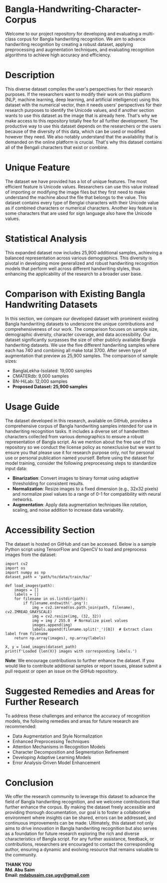# Bangla-Handwriting-Character-Corpus
Welcome to our project repository for developing and evaluating a multi-class corpus for Bangla handwriting recognition. We aim to advance handwriting recognition by creating a robust dataset, applying preprocessing and augmentation techniques, and evaluating recognition algorithms to achieve high accuracy and efficiency.

# Description
This diverse dataset compiles the user's perspectives for their research purposes. If the researchers want to modify their work on this platform (NLP, machine learning, deep learning, and artificial intelligence) using this dataset with the numerical vector, then it needs users' perspectives for their research purposes to identify the Unicode values, and if another section wants to use this dataset as the image that is already here. That's why we make access to this repository totally free for all further development. The productive way to use this dataset depends on the researchers or the users because of the diversity of this data, which can be used or modified however they need. We also notably understand that the availability that is demanded on the online platform is crucial. That's why this dataset contains all of the Bengali characters that exist or combine.

# Unique Feature
The dataset we have provided has a lot of unique features. The most efficient feature is Unicode values. Researchers can use this value instead of importing or modifying the image files but they first need to make understand the machine about the file that belongs to the value. This dataset contains every type of Benglai characters with their Unicode value as if combined characters or numerical characters. Another key feature is some characters that are used for sign language also have the Unicode values.

# Statistical Analysis
This expanded dataset now includes 25,900 additional samples, achieving a balanced representation across various demographics. This diversity is pivotal in developing more generalized and robust handwriting recognition models that perform well across different handwriting styles, thus enhancing the applicability of the research to a broader user base.

# Comparison with Existing Bangla Handwriting Datasets
In this section, we compare our developed dataset with prominent existing Bangla handwriting datasets to underscore the unique contributions and comprehensiveness of our work. The comparison focuses on sample size, demographic diversity, character coverage, and data accessibility. Our dataset significantly surpasses the size of other publicly available Bangla handwriting datasets. We use the five different handwriting samples where each has 740 and combining all make total 3700. After seven type of augmentation that preview as 25,900 samples. The comparison of sample sizes:

- BanglaLekha-Isolated: 19,000 samples
- CMATERdb: 9,000 samples
- BN-HiLab: 12,000 samples
- **Proposed Dataset: 25,900 samples**

# Usage Guide
The dataset developed in this research, available on GitHub, provides a comprehensive corpus of Bangla handwriting samples intended for use in handwriting recognition tasks. It includes a diverse set of handwritten characters collected from various demographics to ensure a robust representation of Bangla script. As we mention about the free use of this repository so we conduct the license policy as nonexclusive but we want to ensure you that please use it for research purpose only, not for personal use or personal publication named yourself. Before using the dataset for model training, consider the following preprocessing steps to standardize input data:

- **Binarization**: Convert images to binary format using adaptive thresholding for consistent results.
- **Normalization**: Resize images to a fixed dimension (e.g., 32x32 pixels) and normalize pixel values to a range of 0-1 for compatibility with neural networks.
- **Augmentation**: Apply data augmentation techniques like rotation, scaling, and noise addition to increase data variability.

# Accessibility Section
The dataset is hosted on GitHub and can be accessed. Below is a sample Python script using TensorFlow and OpenCV to load and preprocess images from the dataset:

```
import cv2
import os
import numpy as np
dataset_path = 'path/to/data/train/ka/'

def load_images(path):
    images = []
    labels = []
    for filename in os.listdir(path):
        if filename.endswith('.png'):
            img = cv2.imread(os.path.join(path, filename), cv2.IMREAD_GRAYSCALE)
            img = cv2.resize(img, (32, 32))
            img = img / 255.0  # Normalize pixel values
            images.append(img)
            labels.append(filename.split('_')[0])  # Extract class label from filename
    return np.array(images), np.array(labels)
    
X, y = load_images(dataset_path)
print(f'Loaded {len(X)} images with corresponding labels.')
```

**Note**: We encourage contributions to further enhance the dataset. If you would like to contribute additional samples or report issues, please submit a pull request or open an issue on the GitHub repository.

# Suggested Remedies and Areas for Further Research
To address these challenges and enhance the accuracy of recognition models, the following remedies and areas for future research are recommended:

- Data Augmentation and Style Normalization
- Enhanced Preprocessing Techniques
- Attention Mechanisms in Recognition Models
- Character Decomposition and Segmentation Refinement
- Developing Adaptive Learning Models
- Error Analysis-Driven Model Enhancement

# Conclusion
We offer the research community to leverage this dataset to advance the field of Bangla handwriting recognition, and we welcome contributions that further enhance the corpus. By making the dataset freely accessible and providing thorough documentation, our goal is to foster a collaborative environment where insights can be shared, errors can be addressed, and continuous improvements can be made. Ultimately, this dataset not only aims to drive innovation in Bangla handwriting recognition but also serves as a foundation for future research exploring the rich and diverse characteristics of Bangla script. For any further assistance, feedback, or contributions, researchers are encouraged to contact the corresponding author, ensuring a dynamic and evolving resource that remains valuable to the community.

**THANK YOU** <br>
**Md. Abu Saim** <br>
**Email: mdabusaim.cse.ugv@gmail.com**
